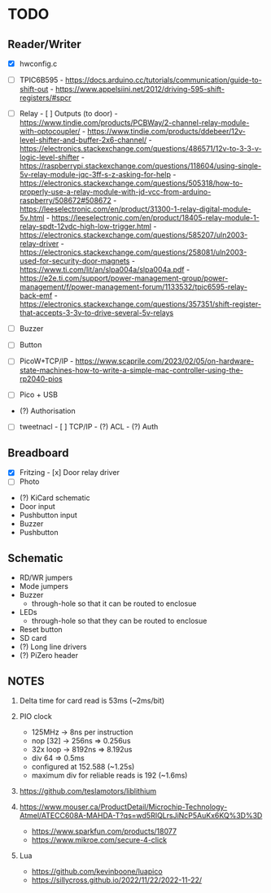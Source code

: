 # TODO

## Reader/Writer
- [x] hwconfig.c
- [ ] TPIC6B595
      - https://docs.arduino.cc/tutorials/communication/guide-to-shift-out
      - https://www.appelsiini.net/2012/driving-595-shift-registers/#spcr

- [ ] Relay
      - [ ] Outputs (to door)
            - https://www.tindie.com/products/PCBWay/2-channel-relay-module-with-optocoupler/
            -  https://www.tindie.com/products/ddebeer/12v-level-shifter-and-buffer-2x6-channel/
            -  https://electronics.stackexchange.com/questions/486571/12v-to-3-3-v-logic-level-shifter
            - https://raspberrypi.stackexchange.com/questions/118604/using-single-5v-relay-module-jqc-3ff-s-z-asking-for-help
            - https://electronics.stackexchange.com/questions/505318/how-to-properly-use-a-relay-module-with-jd-vcc-from-arduino-raspberry/508672#508672
            - https://leeselectronic.com/en/product/31300-1-relay-digital-module-5v.html
            - https://leeselectronic.com/en/product/18405-relay-module-1-relay-spdt-12vdc-high-low-trigger.html
            - https://electronics.stackexchange.com/questions/585207/uln2003-relay-driver
            - https://electronics.stackexchange.com/questions/258081/uln2003-used-for-security-door-magnets
            - https://www.ti.com/lit/an/slpa004a/slpa004a.pdf
            - https://e2e.ti.com/support/power-management-group/power-management/f/power-management-forum/1133532/tpic6595-relay-back-emf
            - https://electronics.stackexchange.com/questions/357351/shift-register-that-accepts-3-3v-to-drive-several-5v-relays

- [ ] Buzzer
- [ ] Button
- [ ] PicoW+TCP/IP
      - https://www.scaprile.com/2023/02/05/on-hardware-state-machines-how-to-write-a-simple-mac-controller-using-the-rp2040-pios
- [ ] Pico + USB

- (?) Authorisation
- [ ] tweetnacl
      - [ ] TCP/IP
      - (?) ACL
      - (?) Auth

## Breadboard 
- [x] Fritzing
      - [x] Door relay driver
- [ ] Photo
- (?) KiCard schematic
- Door input
- Pushbutton input
- Buzzer
- Pushbutton

## Schematic
- RD/WR jumpers
- Mode jumpers
- Buzzer
  - through-hole so that it can be routed to enclosue
- LEDs 
  - through-hole so that they can be routed to enclosue
- Reset button
- SD card
- (?) Long line drivers
- (?) PiZero header

## NOTES

1. Delta time for card read is 53ms (~2ms/bit)
2. PIO clock 
   - 125MHz   -> 8ns per instruction
   - nop [32] -> 256ns  => 0.256us
   - 32x loop -> 8192ns => 8.192us
   - div 64 => 0.5ms
   - configured at 152.588 (~1.25s)
   - maximum div for reliable reads is 192 (~1.6ms)

3. https://github.com/teslamotors/liblithium
4. https://www.mouser.ca/ProductDetail/Microchip-Technology-Atmel/ATECC608A-MAHDA-T?qs=wd5RIQLrsJiNcP5AuKx6KQ%3D%3D
   - https://www.sparkfun.com/products/18077
   - https://www.mikroe.com/secure-4-click
5. Lua
   - https://github.com/kevinboone/luapico
   - https://sillycross.github.io/2022/11/22/2022-11-22/
